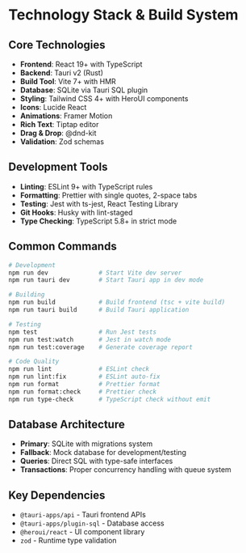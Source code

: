 # Technology Stack & Build System

## Core Technologies

- **Frontend**: React 19+ with TypeScript
- **Backend**: Tauri v2 (Rust)
- **Build Tool**: Vite 7+ with HMR
- **Database**: SQLite via Tauri SQL plugin
- **Styling**: Tailwind CSS 4+ with HeroUI components
- **Icons**: Lucide React
- **Animations**: Framer Motion
- **Rich Text**: Tiptap editor
- **Drag & Drop**: @dnd-kit
- **Validation**: Zod schemas

## Development Tools

- **Linting**: ESLint 9+ with TypeScript rules
- **Formatting**: Prettier with single quotes, 2-space tabs
- **Testing**: Jest with ts-jest, React Testing Library
- **Git Hooks**: Husky with lint-staged
- **Type Checking**: TypeScript 5.8+ in strict mode

## Common Commands

```bash
# Development
npm run dev              # Start Vite dev server
npm run tauri dev        # Start Tauri app in dev mode

# Building
npm run build            # Build frontend (tsc + vite build)
npm run tauri build      # Build Tauri application

# Testing
npm test                 # Run Jest tests
npm run test:watch       # Jest in watch mode
npm run test:coverage    # Generate coverage report

# Code Quality
npm run lint             # ESLint check
npm run lint:fix         # ESLint auto-fix
npm run format           # Prettier format
npm run format:check     # Prettier check
npm run type-check       # TypeScript check without emit
```

## Database Architecture

- **Primary**: SQLite with migrations system
- **Fallback**: Mock database for development/testing
- **Queries**: Direct SQL with type-safe interfaces
- **Transactions**: Proper concurrency handling with queue system

## Key Dependencies

- `@tauri-apps/api` - Tauri frontend APIs
- `@tauri-apps/plugin-sql` - Database access
- `@heroui/react` - UI component library
- `zod` - Runtime type validation
